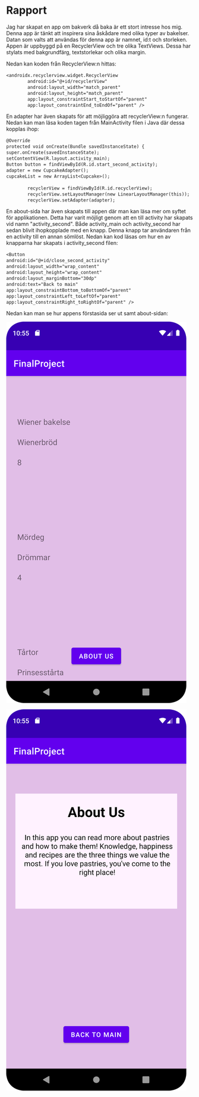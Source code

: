 
# Rapport

Jag har skapat en app om bakverk då baka är ett stort intresse hos mig. Denna app är tänkt att inspirera sina åskådare med olika typer av bakelser. Datan som valts att användas för denna app är namnet, id:t och storleken. Appen är uppbyggd på en RecyclerView och tre olika TextViews. Dessa har stylats med bakgrundfärg, textstorlekar och olika margin.

Nedan kan koden från RecyclerView:n hittas:

```
<androidx.recyclerview.widget.RecyclerView
        android:id="@+id/recyclerView"
        android:layout_width="match_parent"
        android:layout_height="match_parent"
        app:layout_constraintStart_toStartOf="parent"
        app:layout_constraintEnd_toEndOf="parent" />
```

En adapter har även skapats för att möjliggöra att recyclerView:n fungerar. Nedan kan man läsa koden tagen från MainActivity filen i Java där dessa kopplas ihop:

```
@Override
protected void onCreate(Bundle savedInstanceState) {
super.onCreate(savedInstanceState);
setContentView(R.layout.activity_main);
Button button = findViewById(R.id.start_second_activity);
adapter = new CupcakeAdapter();
cupcakeList = new ArrayList<Cupcake>();

        recyclerView = findViewById(R.id.recyclerView);
        recyclerView.setLayoutManager(new LinearLayoutManager(this));
        recyclerView.setAdapter(adapter);
```

En about-sida har även skapats till appen där man kan läsa mer om syftet för applikationen. Detta har varit möjligt genom att en till activity har skapats vid namn "activity_second". Både activity_main och activity_second har sedan blivit ihopkopplade med en knapp. Denna knapp tar användaren från en activity till en annan sömlöst.
Nedan kan kod läsas om hur en av knapparna har skapats i activity_second filen:

```
<Button
android:id="@+id/close_second_activity"
android:layout_width="wrap_content"
android:layout_height="wrap_content"
android:layout_marginBottom="30dp"
android:text="Back to main"
app:layout_constraintBottom_toBottomOf="parent"
app:layout_constraintLeft_toLeftOf="parent"
app:layout_constraintRight_toRightOf="parent" />
```

Nedan kan man se hur appens förstasida ser ut samt about-sidan:

![](android1.png)

![](android2.png)